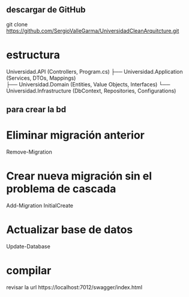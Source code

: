 ## descargar de GitHub

git clone https://github.com/SergioValleGarma/UniversidadCleanArquitcture.git



# estructura 
Universidad.API (Controllers, Program.cs)
├── Universidad.Application (Services, DTOs, Mappings)  
├── Universidad.Domain (Entities, Value Objects, Interfaces)
└── Universidad.Infrastructure (DbContext, Repositories, Configurations)


## para crear la bd

# Eliminar migración anterior
Remove-Migration

# Crear nueva migración sin el problema de cascada
Add-Migration InitialCreate

# Actualizar base de datos
Update-Database

# compilar 

revisar la url https://localhost:7012/swagger/index.html